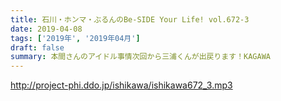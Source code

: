 ```yaml
---
title: 石川・ホンマ・ぶるんのBe-SIDE Your Life! vol.672-3
date: 2019-04-08
tags: ['2019年', '2019年04月']
draft: false
summary: 本間さんのアイドル事情次回から三浦くんが出戻ります！KAGAWA
---
```


http://project-phi.ddo.jp/ishikawa/ishikawa672_3.mp3
